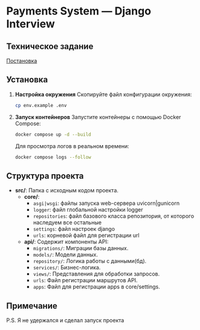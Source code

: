 # Payments System — Django Interview

## Техническое задание
[Постановка](https://gist.github.com/an1creator/312d0b7cb68da921e725f9929accc971)

## Установка

1. **Настройка окружения**
   Скопируйте файл конфигурации окружения:
   ```bash
   cp env.example .env
   ```

2. **Запуск контейнеров**
   Запустите контейнеры с помощью Docker Compose:
   ```bash
   docker compose up -d --build
   ```
   Для просмотра логов в реальном времени:
   ```bash
   docker compose logs --follow
   ```

## Структура проекта
- **src/**: Папка с исходным кодом проекта.
  - **core/**: 
    - `asgi|wsgi`: файлы запуска web-сервера uvicorn|gunicorn
    - `logger`: файл глобальной настройки logger
    - `repositories`: файл базового класса репозитория, от которого наследуем все остальные
    - `settings`: файл настроек django
    - `urls`: корневой файл для регистрации url 
  - **api/**: Содержит компоненты API:
    - `migrations/`: Миграции базы данных.
    - `models/`: Модели данных.
    - `repository/`: Логика работы с данными(бд).
    - `services/`: Бизнес-логика.
    - `views/`: Представления для обработки запросов.
    - `urls`: Файл регистрации маршрутов API.
    - `apps`: Файл для регистрации apps в core/settings.

## Примечание
P.S. Я не удержался и сделал запуск проекта
